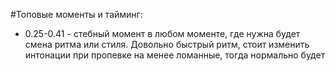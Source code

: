 #Топовые моменты и тайминг:
* 0.25-0.41 - стебный момент в любом моменте, где нужна будет смена ритма или стиля. Довольно быстрый ритм, стоит изменить интонации при пропевке на менее ломанные, тогда нормально будет
